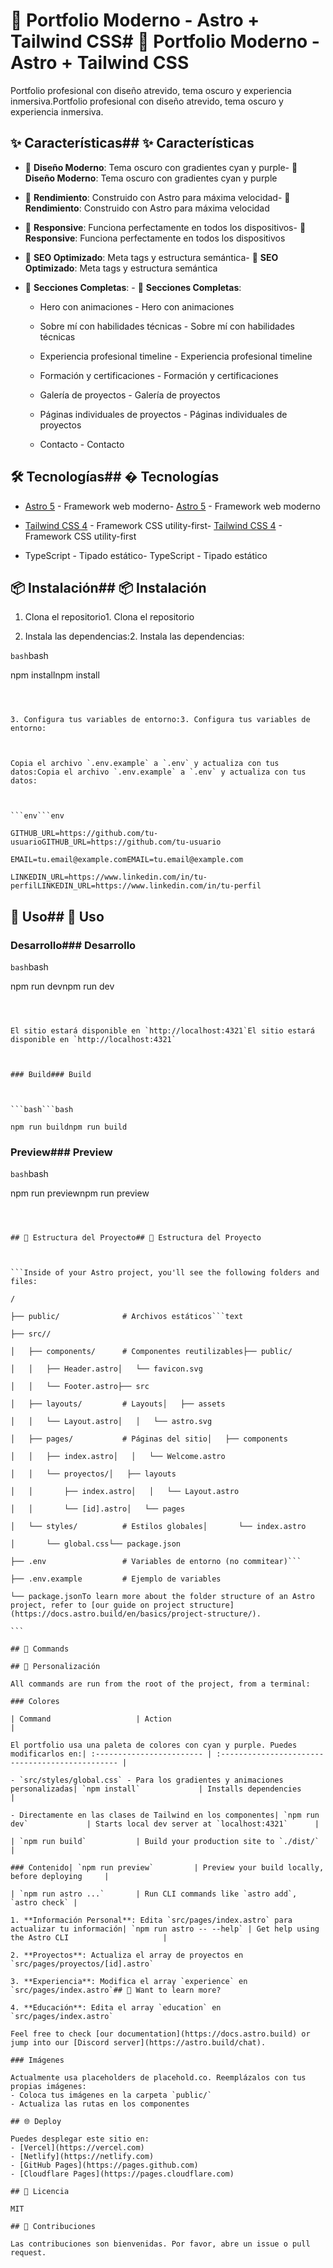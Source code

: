 # 🚀 Portfolio Moderno - Astro + Tailwind CSS# 🚀 Portfolio Moderno - Astro + Tailwind CSS



Portfolio profesional con diseño atrevido, tema oscuro y experiencia inmersiva.Portfolio profesional con diseño atrevido, tema oscuro y experiencia inmersiva.



## ✨ Características## ✨ Características



- 🎨 **Diseño Moderno**: Tema oscuro con gradientes cyan y purple- 🎨 **Diseño Moderno**: Tema oscuro con gradientes cyan y purple

- 🚀 **Rendimiento**: Construido con Astro para máxima velocidad- 🚀 **Rendimiento**: Construido con Astro para máxima velocidad

- 📱 **Responsive**: Funciona perfectamente en todos los dispositivos- 📱 **Responsive**: Funciona perfectamente en todos los dispositivos

- 🎯 **SEO Optimizado**: Meta tags y estructura semántica- 🎯 **SEO Optimizado**: Meta tags y estructura semántica

- 💼 **Secciones Completas**: - 💼 **Secciones Completas**: 

  - Hero con animaciones  - Hero con animaciones

  - Sobre mí con habilidades técnicas  - Sobre mí con habilidades técnicas

  - Experiencia profesional timeline  - Experiencia profesional timeline

  - Formación y certificaciones  - Formación y certificaciones

  - Galería de proyectos  - Galería de proyectos

  - Páginas individuales de proyectos  - Páginas individuales de proyectos

  - Contacto  - Contacto



## 🛠️ Tecnologías## �️ Tecnologías



- [Astro 5](https://astro.build) - Framework web moderno- [Astro 5](https://astro.build) - Framework web moderno

- [Tailwind CSS 4](https://tailwindcss.com) - Framework CSS utility-first- [Tailwind CSS 4](https://tailwindcss.com) - Framework CSS utility-first

- TypeScript - Tipado estático- TypeScript - Tipado estático



## 📦 Instalación## 📦 Instalación



1. Clona el repositorio1. Clona el repositorio

2. Instala las dependencias:2. Instala las dependencias:



```bash```bash

npm installnpm install

``````



3. Configura tus variables de entorno:3. Configura tus variables de entorno:



Copia el archivo `.env.example` a `.env` y actualiza con tus datos:Copia el archivo `.env.example` a `.env` y actualiza con tus datos:



```env```env

GITHUB_URL=https://github.com/tu-usuarioGITHUB_URL=https://github.com/tu-usuario

EMAIL=tu.email@example.comEMAIL=tu.email@example.com

LINKEDIN_URL=https://www.linkedin.com/in/tu-perfilLINKEDIN_URL=https://www.linkedin.com/in/tu-perfil

``````



## 🚀 Uso## 🚀 Uso



### Desarrollo### Desarrollo



```bash```bash

npm run devnpm run dev

``````



El sitio estará disponible en `http://localhost:4321`El sitio estará disponible en `http://localhost:4321`



### Build### Build



```bash```bash

npm run buildnpm run build

``````



### Preview### Preview



```bash```bash

npm run previewnpm run preview

``````



## 📁 Estructura del Proyecto## 📁 Estructura del Proyecto



```Inside of your Astro project, you'll see the following folders and files:

/

├── public/              # Archivos estáticos```text

├── src//

│   ├── components/      # Componentes reutilizables├── public/

│   │   ├── Header.astro│   └── favicon.svg

│   │   └── Footer.astro├── src

│   ├── layouts/         # Layouts│   ├── assets

│   │   └── Layout.astro│   │   └── astro.svg

│   ├── pages/           # Páginas del sitio│   ├── components

│   │   ├── index.astro│   │   └── Welcome.astro

│   │   └── proyectos/│   ├── layouts

│   │       ├── index.astro│   │   └── Layout.astro

│   │       └── [id].astro│   └── pages

│   └── styles/          # Estilos globales│       └── index.astro

│       └── global.css└── package.json

├── .env                 # Variables de entorno (no commitear)```

├── .env.example         # Ejemplo de variables

└── package.jsonTo learn more about the folder structure of an Astro project, refer to [our guide on project structure](https://docs.astro.build/en/basics/project-structure/).

```

## 🧞 Commands

## 🎨 Personalización

All commands are run from the root of the project, from a terminal:

### Colores

| Command                   | Action                                           |

El portfolio usa una paleta de colores con cyan y purple. Puedes modificarlos en:| :------------------------ | :----------------------------------------------- |

- `src/styles/global.css` - Para los gradientes y animaciones personalizadas| `npm install`             | Installs dependencies                            |

- Directamente en las clases de Tailwind en los componentes| `npm run dev`             | Starts local dev server at `localhost:4321`      |

| `npm run build`           | Build your production site to `./dist/`          |

### Contenido| `npm run preview`         | Preview your build locally, before deploying     |

| `npm run astro ...`       | Run CLI commands like `astro add`, `astro check` |

1. **Información Personal**: Edita `src/pages/index.astro` para actualizar tu información| `npm run astro -- --help` | Get help using the Astro CLI                     |

2. **Proyectos**: Actualiza el array de proyectos en `src/pages/proyectos/[id].astro`

3. **Experiencia**: Modifica el array `experience` en `src/pages/index.astro`## 👀 Want to learn more?

4. **Educación**: Edita el array `education` en `src/pages/index.astro`

Feel free to check [our documentation](https://docs.astro.build) or jump into our [Discord server](https://astro.build/chat).

### Imágenes

Actualmente usa placeholders de placehold.co. Reemplázalos con tus propias imágenes:
- Coloca tus imágenes en la carpeta `public/`
- Actualiza las rutas en los componentes

## 🌐 Deploy

Puedes desplegar este sitio en:
- [Vercel](https://vercel.com)
- [Netlify](https://netlify.com)
- [GitHub Pages](https://pages.github.com)
- [Cloudflare Pages](https://pages.cloudflare.com)

## 📝 Licencia

MIT

## 🤝 Contribuciones

Las contribuciones son bienvenidas. Por favor, abre un issue o pull request.
